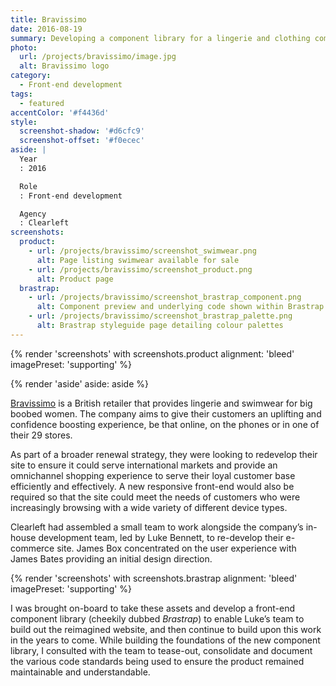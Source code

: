 ```yaml
---
title: Bravissimo
date: 2016-08-19
summary: Developing a component library for a lingerie and clothing company for big boobed women.
photo:
  url: /projects/bravissimo/image.jpg
  alt: Bravissimo logo
category:
  - Front-end development
tags:
  - featured
accentColor: '#f4436d'
style:
  screenshot-shadow: '#d6cfc9'
  screenshot-offset: '#f0ecec'
aside: |
  Year
  : 2016

  Role
  : Front-end development

  Agency
  : Clearleft
screenshots:
  product:
    - url: /projects/bravissimo/screenshot_swimwear.png
      alt: Page listing swimwear available for sale
    - url: /projects/bravissimo/screenshot_product.png
      alt: Product page
  brastrap:
    - url: /projects/bravissimo/screenshot_brastrap_component.png
      alt: Component preview and underlying code shown within Brastrap
    - url: /projects/bravissimo/screenshot_brastrap_palette.png
      alt: Brastrap styleguide page detailing colour palettes
---
```

{% render 'screenshots' with screenshots.product
  alignment: 'bleed'
  imagePreset: 'supporting'
%}

{% render 'aside'
  aside: aside
%}

[Bravissimo][1] is a British retailer that provides lingerie and swimwear for big boobed women. The company aims to give their customers an uplifting and confidence boosting experience, be that online, on the phones or in one of their 29 stores.

As part of a broader renewal strategy, they were looking to redevelop their site to ensure it could serve international markets and provide an omnichannel shopping experience to serve their loyal customer base efficiently and effectively. A new responsive front-end would also be required so that the site could meet the needs of customers who were increasingly browsing with a wide variety of different device types.

Clearleft had assembled a small team to work alongside the company’s in-house development team, led by Luke Bennett, to re-develop their e-commerce site. James Box concentrated on the user experience with James Bates providing an initial design direction.

{% render 'screenshots' with screenshots.brastrap
  alignment: 'bleed'
  imagePreset: 'supporting'
%}

I was brought on-board to take these assets and develop a front-end component library (cheekily dubbed *Brastrap*) to enable Luke’s team to build out the reimagined website, and then continue to build upon this work in the years to come. While building the foundations of the new component library, I consulted with the team to tease-out, consolidate and document the various code standards being used to ensure the product remained maintainable and understandable.

[1]: https://www.bravissimo.com
